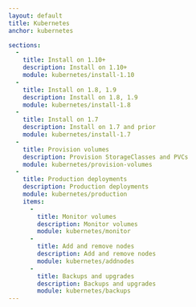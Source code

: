 ```yaml
---
layout: default
title: Kubernetes
anchor: kubernetes

sections:
  -
    title: Install on 1.10+
    description: Install on 1.10+
    module: kubernetes/install-1.10
  -
    title: Install on 1.8, 1.9
    description: Install on 1.8, 1.9
    module: kubernetes/install-1.8
  -
    title: Install on 1.7
    description: Install on 1.7 and prior
    module: kubernetes/install-1.7
  -
    title: Provision volumes
    description: Provision StorageClasses and PVCs
    module: kubernetes/provision-volumes
  -
    title: Production deployments
    description: Production deployments
    module: kubernetes/production
    items:
      -
        title: Monitor volumes
        description: Monitor volumes
        module: kubernetes/monitor
      -
        title: Add and remove nodes
        description: Add and remove nodes
        module: kubernetes/addnodes
      -
        title: Backups and upgrades
        description: Backups and upgrades
        module: kubernetes/backups
---
```

